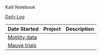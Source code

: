 Kaili Notebook

[Daily Log]()

Date Started|Project|Description
--|--|--
|[Motility data](https://github.com/auchak06/Kaili_Auchampach_Notebook/blob/main/Motility_Assay_Data.md)|
|[Mauve trials](https://github.com/auchak06/Kaili_Auchampach_Notebook/blob/main/GenomeAlignment_Mauve_Trials.md)|
